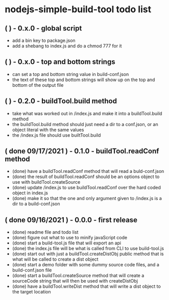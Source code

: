 # nodejs-simple-build-tool todo list

## (   ) - 0.x.0 - global script
* add a bin key to package.json
* add a shebang to index.js and do a chmod 777 for it

## (   ) - 0.x.0 - top and bottom strings
* can set a top and bottom string value in build-conf.json
* the text of these top and bottom strings will show up on the top and bottom of the output file

## (   ) - 0.2.0 - buildTool.build method
* take what was worked out in /index.js and make it into a buildTool.build method
* the buildTool.build method should just need a dir to a conf.json, or an object literal with the same values
* the /index.js file should use builtTool.build

## ( done 09/17/2021 ) - 0.1.0 - buildTool.readConf method
* (done) have a buildTool.readConf method that will read a buld-conf.json 
* (done) the result of buildTool.readConf should be an options object to use with buildTool.createSource
* (done) update /index.js to use buildTool.readConf over the hard coded object in index.js
* (done) make it so that the one and only argument given to /index.js is a dir to a build-conf.json

## ( done 09/16/2021 ) - 0.0.0 - first release
* (done) readme file and todo list
* (done) figure out what to use to minify javaScript code
* (done) start a build-tool.js file that will export an api
* (done) the index.js file will be what is called from CLI to use build-tool.js
* (done) start out with just a buildTool.createDistObj public method that is what will be called to create a dist object
* (done) start a demo folder with some dummy source code files, and a build-conf.json file
* (done) start a buildTool.createSource method that will create a sourceCode string that will then be used with createDistObj
* (done) have a buildTool.writeDist method that will write a dist object to the target location